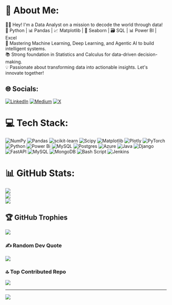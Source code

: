 # 💫 About Me:
👨‍💻 Hey! I'm a Data Analyst on a mission to decode the world through data!<br>🐍 Python | 📊 Pandas | 📈 Matplotlib | 🌊 Seaborn | 🗃️ SQL | 📊 Power BI | Excel<br>🧠 Mastering Machine Learning, Deep Learning, and Agentic AI to build intelligent systems.<br>📚 Strong foundation in Statistics and Calculus for data-driven decision-making.<br>💡 Passionate about transforming data into actionable insights. Let's innovate together!


## 🌐 Socials:
[![LinkedIn](https://img.shields.io/badge/LinkedIn-%230077B5.svg?logo=linkedin&logoColor=white)](https://linkedin.com/in/shoaibattankhan) [![Medium](https://img.shields.io/badge/Medium-12100E?logo=medium&logoColor=white)](https://medium.com/@@shoaibattankhan) [![X](https://img.shields.io/badge/X-black.svg?logo=X&logoColor=white)](https://x.com/@ShoaibAttanKhan) 

# 💻 Tech Stack:
![NumPy](https://img.shields.io/badge/numpy-%23013243.svg?style=for-the-badge&logo=numpy&logoColor=white) ![Pandas](https://img.shields.io/badge/pandas-%23150458.svg?style=for-the-badge&logo=pandas&logoColor=white) ![scikit-learn](https://img.shields.io/badge/scikit--learn-%23F7931E.svg?style=for-the-badge&logo=scikit-learn&logoColor=white) ![Scipy](https://img.shields.io/badge/SciPy-%230C55A5.svg?style=for-the-badge&logo=scipy&logoColor=%white) ![Matplotlib](https://img.shields.io/badge/Matplotlib-%23ffffff.svg?style=for-the-badge&logo=Matplotlib&logoColor=black) ![Plotly](https://img.shields.io/badge/Plotly-%233F4F75.svg?style=for-the-badge&logo=plotly&logoColor=white) ![PyTorch](https://img.shields.io/badge/PyTorch-%23EE4C2C.svg?style=for-the-badge&logo=PyTorch&logoColor=white) ![Python](https://img.shields.io/badge/python-3670A0?style=for-the-badge&logo=python&logoColor=ffdd54) ![Power Bi](https://img.shields.io/badge/power_bi-F2C811?style=for-the-badge&logo=powerbi&logoColor=black) ![MySQL](https://img.shields.io/badge/mysql-4479A1.svg?style=for-the-badge&logo=mysql&logoColor=white) ![Postgres](https://img.shields.io/badge/postgres-%23316192.svg?style=for-the-badge&logo=postgresql&logoColor=white) ![Azure](https://img.shields.io/badge/azure-%230072C6.svg?style=for-the-badge&logo=microsoftazure&logoColor=white) ![Java](https://img.shields.io/badge/java-%23ED8B00.svg?style=for-the-badge&logo=openjdk&logoColor=white) ![Django](https://img.shields.io/badge/django-%23092E20.svg?style=for-the-badge&logo=django&logoColor=white) ![FastAPI](https://img.shields.io/badge/FastAPI-005571?style=for-the-badge&logo=fastapi) ![MySQL](https://img.shields.io/badge/mysql-4479A1.svg?style=for-the-badge&logo=mysql&logoColor=white) ![MongoDB](https://img.shields.io/badge/MongoDB-%234ea94b.svg?style=for-the-badge&logo=mongodb&logoColor=white) ![Bash Script](https://img.shields.io/badge/bash_script-%23121011.svg?style=for-the-badge&logo=gnu-bash&logoColor=white) ![Jenkins](https://img.shields.io/badge/jenkins-%232C5263.svg?style=for-the-badge&logo=jenkins&logoColor=white)
# 📊 GitHub Stats:
![](https://github-readme-stats.vercel.app/api?username=ShoaibAttanKhan5887&theme=dark&hide_border=false&include_all_commits=true&count_private=true)<br/>
![](https://github-readme-streak-stats.herokuapp.com/?user=ShoaibAttanKhan5887&theme=dark&hide_border=false)<br/>
![](https://github-readme-stats.vercel.app/api/top-langs/?username=ShoaibAttanKhan5887&theme=dark&hide_border=false&include_all_commits=true&count_private=true&layout=compact)

## 🏆 GitHub Trophies
![](https://github-profile-trophy.vercel.app/?username=ShoaibAttanKhan5887&theme=radical&no-frame=false&no-bg=false&margin-w=4)

### ✍️ Random Dev Quote
![](https://quotes-github-readme.vercel.app/api?type=horizontal&theme=radical)

### 🔝 Top Contributed Repo
![](https://github-contributor-stats.vercel.app/api?username=ShoaibAttanKhan5887&limit=5&theme=dark&combine_all_yearly_contributions=true)

---
[![](https://visitcount.itsvg.in/api?id=ShoaibAttanKhan5887&icon=0&color=0)](https://visitcount.itsvg.in)

<!-- Proudly created with GPRM ( https://gprm.itsvg.in ) -->
